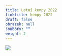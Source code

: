 ```yaml
---
title: Letní kempy 2022
linktitle: kempy 2022
draft: false
obrazek: null
soubory: ""
weight: 2
---
```

![](/assets/media/letni_kempy_22-1-.jpg)